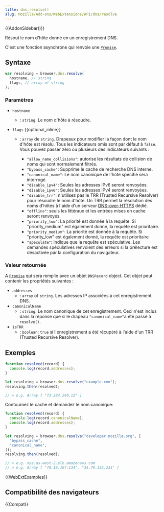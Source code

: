 ```yaml
---
title: dns.resolve()
slug: Mozilla/Add-ons/WebExtensions/API/dns/resolve
---
```


{{AddonSidebar()}}

Résout le nom d'hôte donné en un enregistrement DNS.

C'est une fonction asynchrone qui renvoie une [`Promise`](/fr/docs/Web/JavaScript/Reference/Objets_globaux/Promise).

## Syntaxe

```js
var resolving = browser.dns.resolve(
  hostname, // string
  flags, // array of string
);
```

### Paramètres

- `hostname`
  - : `string`. Le nom d'hôte à résoudre.
- `flags` {{optional_inline}}

  - : `array` de `string`. Drapeaux pour modifier la façon dont le nom d'hôte est résolu. Tous les indicateurs omis sont par défaut à `false`. Vous pouvez passer zéro ou plusieurs des indicateurs suivants :

    - `"allow_name_collisions"`: autorise les résultats de collision de noms qui sont normalement filtrés.
    - `"bypass_cache"`: Supprime le cache de recherche DNS interne.
    - `"canonical_name"`: Le nom canonique de l'hôte spécifié sera interrogé.
    - `"disable_ipv4"`: Seules les adresses IPv6 seront renvoyées.
    - `"disable_ipv6"`: Seules les adresses IPv4 seront renvoyées.
    - `"disable_trr"`: n'utilisez pas le TRR (Trusted Recursive Resolver) pour résoudre le nom d'hôte. Un TRR permet la résolution des noms d'hôtes à l'aide d'un serveur [DNS-over-HTTPS](https://tools.ietf.org/html/draft-ietf-doh-dns-over-https-02) dédié.
    - `"offline"`: seuls les littéraux et les entrées mises en cache seront renvoyés.
    - `"priority_low"`: La priorité est donnée à la requête. Si "priority_medium" est également donné, la requête est prioritaire.
    - `"priority_medium"`: La priorité est donnée à la requête. Si "priority_low" est également donné, la requête est prioritaire
    - `"speculate"`: Indique que la requête est spéculative. Les demandes spéculatives renvoient des erreurs si la prélecture est désactivée par la configuration du navigateur.

### Valeur retournée

A [`Promise`](/fr/docs/Web/JavaScript/Reference/Objets_globaux/Promisee) qui sera remplie avec un objet `DNSRecord` object. Cet objet peut contenir les propriétés suivantes :

- `addresses`
  - : `array` of `string`. Les adresses IP associées à cet enregistrement DNS.
- `canonicalName`
  - : `string`. Le nom canonique de cet enregistrement. Ceci n'est inclus dans la réponse que si le drapeau `"canonical_name"`a été passé à `resolve()`.
- `isTRR`
  - : `boolean`: `true` si l'enregistrement a été récupéré à l'aide d'un TRR (Trusted Recursive Resolver).

## Exemples

```js
function resolved(record) {
  console.log(record.addresses);
}

let resolving = browser.dns.resolve("example.com");
resolving.then(resolved);

// > e.g. Array [ "73.284.240.12" ]
```

Contournez le cache et demandez le nom canonique:

```js
function resolved(record) {
  console.log(record.canonicalName);
  console.log(record.addresses);
}

let resolving = browser.dns.resolve("developer.mozilla.org", [
  "bypass_cache",
  "canonical_name",
]);
resolving.then(resolved);

// > e.g. xyz.us-west-2.elb.amazonaws.com
// > e.g. Array [ "78.18.187.134", "34.79.135.234" ]
```

{{WebExtExamples}}

## Compatibilité des navigateurs

{{Compat}}
